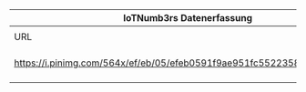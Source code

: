 |IoTNumb3rs Datenerfassung|||||||||||
| ---- | ---- | ---- | ---- | ---- | ---- | ---- | ---- | ---- | ---- | ---- |
||||||||||||
|URL|home_url|filename|device_class|device_count|market_class|market_volume|prognosis_year|publication_year|authorship_class|Dropbox folder|
|https://i.pinimg.com/564x/ef/eb/05/efeb0591f9ae951fc5522358324a07e3.jpg|https://www.businessinsider.com/intelligence/research-store?IR=T&utm_source=businessinsider&utm_medium=infographic&utm_term=IoT_infographic&utm_content=IoT_infographic&utm_campaign=IoT_infographic#!/The-Everything-You-Need-To-Know-About-IoT-Bundle/p/54980049/category=11987291&forcescroll=true|file7_efeb0591f9ae951fc5522358324a07e3.jpg||||||||JinlinHolic/20190103-0000|
